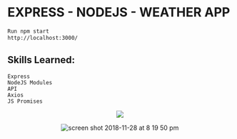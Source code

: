
# EXPRESS - NODEJS - WEATHER APP

```diff
Run npm start
http://localhost:3000/
```

## Skills Learned:
```
Express
NodeJS Modules
API
Axios
JS Promises
```

<p align="center">
<img   src="https://user-images.githubusercontent.com/6277603/49688719-10164480-facb-11e8-9094-d786957c612a.png">
</p>


<p align="center">
<img  alt="screen shot 2018-11-28 at 8 19 50 pm" src="https://user-images.githubusercontent.com/6277603/49688720-10aedb00-facb-11e8-8d0d-102bbcd9b2f2.png">
</p>
